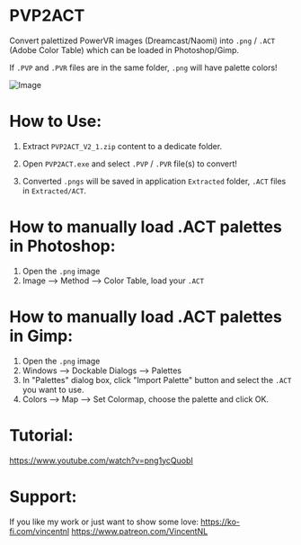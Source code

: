 # PVP2ACT

Convert palettized PowerVR images (Dreamcast/Naomi) into `.png` / `.ACT` (Adobe Color Table) which can be loaded in Photoshop/Gimp.

If `.PVP` and `.PVR` files are in the same folder, `.png` will have palette colors!

![Image](https://i.imgur.com/4Oadlks.gif)
 

# How to Use:

1) Extract `PVP2ACT_V2_1.zip` content to a dedicate folder.

2) Open `PVP2ACT.exe` and select `.PVP` / `.PVR` file(s) to convert!

3) Converted `.pngs` will be saved in application `Extracted` folder,
`.ACT` files in `Extracted/ACT`.

# How to manually load .ACT palettes in Photoshop:

1) Open the `.png` image
2) Image --> Method --> Color Table, load your `.ACT`

# How to manually load .ACT palettes in Gimp:

1) Open the `.png` image
2) Windows --> Dockable Dialogs --> Palettes
3) In "Palettes" dialog box, click "Import Palette" button and select the `.ACT` you want to use.
4) Colors --> Map --> Set Colormap, choose the palette and click OK.

# Tutorial:

https://www.youtube.com/watch?v=png1ycQuobI

# Support:

If you like my work or just want to show some love:
https://ko-fi.com/vincentnl
https://www.patreon.com/VincentNL
